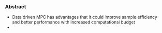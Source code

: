 ### Abstract
- Data driven MPC has advantages that it could improve sample efficiency and better performance with increased computational budget
- 